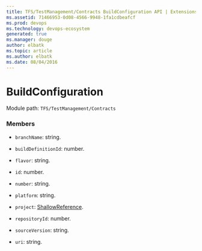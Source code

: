 ```yaml
---
title: TFS/TestManagement/Contracts BuildConfiguration API | Extensions for Visual Studio Team Services
ms.assetid: 71466953-0d08-4566-9948-1fa1cdbeafcf
ms.prod: devops
ms.technology: devops-ecosystem
generated: true
ms.manager: douge
author: elbatk
ms.topic: article
ms.author: elbatk
ms.date: 08/04/2016
---
```


# BuildConfiguration

Module path: `TFS/TestManagement/Contracts`


### Members

* `branchName`: string. 

* `buildDefinitionId`: number. 

* `flavor`: string. 

* `id`: number. 

* `number`: string. 

* `platform`: string. 

* `project`: [ShallowReference](../../../TFS/TestManagement/Contracts/ShallowReference.md). 

* `repositoryId`: number. 

* `sourceVersion`: string. 

* `uri`: string. 

